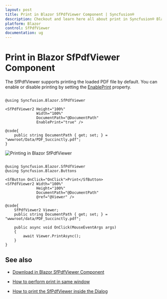 ```yaml
---
layout: post
title: Print in Blazor SfPdfViewer Component | Syncfusion®
description: Checkout and learn here all about print in Syncfusion® Blazor SfPdfViewer component and much more details.
platform: Blazor
control: SfPdfViewer
documentation: ug
---
```


# Print in Blazor SfPdfViewer Component

The SfPdfViewer supports printing the loaded PDF file by default. You can enable or disable printing by setting the [EnablePrint](https://help.syncfusion.com/cr/blazor/Syncfusion.Blazor.SfPdfViewer.PdfViewerBase.html#Syncfusion_Blazor_SfPdfViewer_PdfViewerBase_EnablePrint) property.

```cshtml

@using Syncfusion.Blazor.SfPdfViewer

<SfPdfViewer2 Height="100%"
              Width="100%"
              DocumentPath="@DocumentPath"
              EnablePrint="true" />

@code{
    public string DocumentPath { get; set; } = "wwwroot/Data/PDF_Succinctly.pdf";
}

```

![Printing in Blazor SfPdfViewer](../pdfviewer/images/blazor-pdfviewer-print.png)


```cshtml

@using Syncfusion.Blazor.SfPdfViewer
@using Syncfusion.Blazor.Buttons

<SfButton OnClick="OnClick">Print</SfButton>
<SfPdfViewer2 Width="100%"
              Height="100%"
              DocumentPath="@DocumentPath"
              @ref="@Viewer" />

@code{
    SfPdfViewer2 Viewer;
    public string DocumentPath { get; set; } = "wwwroot/data/PDF_Succinctly.pdf";

    public async void OnClick(MouseEventArgs args)
    {
        await Viewer.PrintAsync();
    }
}

```

## See also

* [Download in Blazor SfPdfViewer Component](https://blazor.syncfusion.com/documentation/pdfviewer-2/saving-pdf-file#download-in-blazor-sfpdfviewer-component)

* [How to perform print in same window](./how-to/perform-print-in-same-window)

* [How to print the SfPdfViewer inside the Dialog](./how-to/print-the-sfpdfiewer-inside-the-dialog-component)